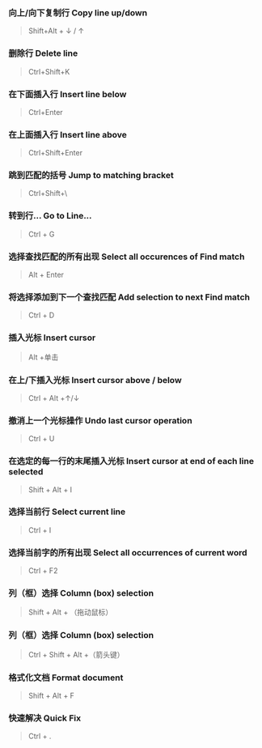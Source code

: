 ### 向上/向下复制行 Copy line up/down
>Shift+Alt + ↓ / ↑

### 删除行 Delete line
>Ctrl+Shift+K	

### 在下面插入行 Insert line below
>Ctrl+Enter	

### 在上面插入行 Insert line above
>Ctrl+Shift+Enter	

### 跳到匹配的括号 Jump to matching bracket
>Ctrl+Shift+\	

### 转到行... Go to Line...
>Ctrl + G	

### 选择查找匹配的所有出现 Select all occurences of Find match
>Alt + Enter

### 将选择添加到下一个查找匹配 Add selection to next Find match
>Ctrl + D

### 插入光标 Insert cursor
>Alt +单击

### 在上/下插入光标 Insert cursor above / below
>Ctrl + Alt +↑/↓

### 撤消上一个光标操作 Undo last cursor operation
>Ctrl + U

### 在选定的每一行的末尾插入光标 Insert cursor at end of each line selected
>Shift + Alt + I

### 选择当前行 Select current line
>Ctrl + I


### 选择当前字的所有出现 Select all occurrences of current word
>Ctrl + F2

### 列（框）选择 Column (box) selection
>Shift + Alt + （拖动鼠标）

### 列（框）选择 Column (box) selection
>Ctrl + Shift + Alt +（箭头键）

### 格式化文档 Format document
>Shift + Alt + F

### 快速解决 Quick Fix
>Ctrl + .
